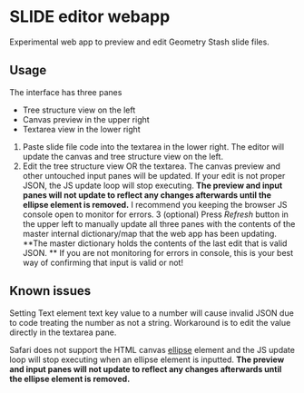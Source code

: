 SLIDE editor webapp
======

Experimental web app to preview and edit Geometry Stash slide files. 

Usage
------
The interface has three panes
  * Tree structure view on the left 
  * Canvas preview in the upper right
  * Textarea view in the lower right

1. Paste slide file code into the textarea in the lower right. The editor will update the canvas and tree structure view on the left. 
2. Edit the tree structure view OR the textarea. The canvas preview and other untouched input panes will be updated. If your edit is not proper JSON, the JS update loop will stop executing. **The preview and input panes will not update to reflect any changes afterwards until the ellipse element is removed.** I recommend you keeping the browser JS console open to monitor for errors. 
3 (optional) Press *Refresh* button in the upper left to manually update all three panes with the contents of the master internal dictionary/map that the web app has been updating. **The master dictionary holds the contents of the last edit that is valid JSON. ** If you are not monitoring for errors in console, this is your best way of confirming that input is valid or not!

Known issues
------
Setting Text element text key value to a number will cause invalid JSON due to code treating the number as not a string. Workaround is to edit the value directly in the textarea pane. 

Safari does not support the HTML canvas [ellipse](https://developer.mozilla.org/en-US/docs/Web/API/Canvas_API) element and the JS update loop will stop executing when an ellipse element is inputted. **The preview and input panes will not update to reflect any changes afterwards until the ellipse element is removed.**